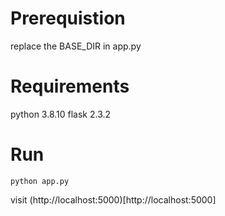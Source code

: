 # Prerequistion
replace the BASE_DIR in app.py

# Requirements
python 3.8.10
flask 2.3.2

# Run
```
python app.py
```
visit (http://localhost:5000)[http://localhost:5000]
